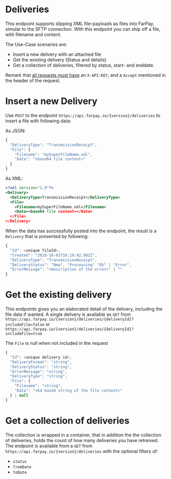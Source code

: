 # Deliveries
This endpoint supports slipping XML file-payloads as files into FarPay, simular to the SFTP connection.
With this endpoint you can ship off a file, with filename and content.

The Use-Case scenarios are:
* Insert a new delivery with an attached file
* Get the existing delivery (Status and details)
* Get a collection of deliveries, filtered by status, start- and enddate.


Remark that [all requests must have](All-Requests.md) an `X-API-KEY`, and a `Accept` mentioned in the header of the request.

# Insert a new Delivery
Use `POST` to the endpoint `https://api.farpay.io/{version}/deliveries` to insert a file with following data:

As JSON:
```javascript
{
  "DeliveryType": "TransmissionReceipt",
  "File": {
    "Filename": "mySuperFileName.xml",
    "Data": "<base64 file content>"
  }
}
```

As XML:
```xml
<?xml version="1.0"?>
<Delivery>
  <DeliveryType>TransmissionReceipt</DeliveryType>
  <File>
    <Filename>mySuperFileName.xml</Filename>
    <Data><base64 file content></Data>
  </File>
</Delivery>
```

When the data has successfully posted into the endpoint, the result is a ```Delivery``` that is presented by following:

```javascript
{
  "Id": <unique fileId>,
  "Created": "2018-10-02T16:19:42.001Z",
  "DeliveryType": "TransmissionReceipt",
  "DeliveryStatus": "New", "Processing" "Ok" | "Error",
  "ErrorMessage": "<Description of the error>" | ""
}
```

# Get the existing delivery
This endpoints gives you an elaborated detail of the delivery, including the file data if wanted.
A single delivery is available as `GET` from `https://api.farpay.io/{version}/deliveries/{deliveryId}?includeFile=false` or 
`https://api.farpay.io/{version}/deliveries/{deliveryId}?includeFile=true`

The ```File``` is null when not included in the request

```javascript
{
  "Id": <unique delivery id>,
  "DeliveryFormat": "string",
  "DeliveryStatus": "string",
  "ErrorMessage": "string",
  "DeliveryType": "string",
  "File": {
    "Filename": "string",
    "Data": "<64 based string of the file content>" 
  } | null
}
```

# Get a collection of deliveries
The collection is wrapped in a container, that in addition the the collection of deliveries, holds the
count of how many deliveries you have retreived.
The endpoint is available from a `GET` from `https://api.farpay.io/{version}/deliveries`
with the optional filters of:
* `status`
* `fromDate`
* `toDate`

